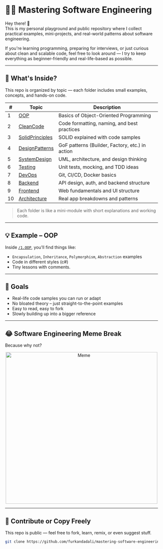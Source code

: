 # 👨‍💻 Mastering Software Engineering

Hey there! 👋  
This is my personal playground and public repository where I collect practical examples, mini-projects, and real-world patterns about software engineering.

If you're learning programming, preparing for interviews, or just curious about clean and scalable code, feel free to look around — I try to keep everything as beginner-friendly and real-life-based as possible.

---

## 📂 What's Inside?

This repo is organized by topic — each folder includes small examples, concepts, and hands-on code.

| #  | Topic                          | Description |
|----|--------------------------------|-------------|
| 1  | [OOP](./1.OOP)                 | Basics of Object-Oriented Programming |
| 2  | [CleanCode](./2.CleanCode)     | Code formatting, naming, and best practices |
| 3  | [SolidPrinciples](./3.SolidPrinciples) | SOLID explained with code samples |
| 4  | [DesignPatterns](./4.DesignPatterns) | GoF patterns (Builder, Factory, etc.) in action |
| 5  | [SystemDesign](./5.SystemDesign)     | UML, architecture, and design thinking |
| 6  | [Testing](./6.Testing)         | Unit tests, mocking, and TDD ideas |
| 7  | [DevOps](./7.DevOps)           | Git, CI/CD, Docker basics |
| 8  | [Backend](./8.Backend)         | API design, auth, and backend structure |
| 9  | [Frontend](./9.Frontend)       | Web fundamentals and UI structure |
| 10 | [Architecture](./10.Architecture) | Real app breakdowns and patterns |

> Each folder is like a mini-module with short explanations and working code.

---

## 💡 Example – OOP

Inside [`/1.OOP`](./1.OOP), you'll find things like:

- `Encapsulation`, `Inheritance`, `Polymorphism`, `Abstraction` examples
- Code in different styles (c#)
- Tiny lessons with comments.

---

## 🎯 Goals

- Real-life code samples you can run or adapt
- No bloated theory – just straight-to-the-point examples
- Easy to read, easy to fork
- Slowly building up into a bigger reference

---

## 😂 Software Engineering Meme Break

Because why not?

<p align="center">
  <img src="https://imgur.com/gallery/right-feels-0VUhu16" alt="Meme" width="500" />
</p>

---

## 🤝 Contribute or Copy Freely

This repo is public — feel free to fork, learn, remix, or even suggest stuff.

```bash
git clone https://github.com/furkandadali/mastering-software-engineering.git
